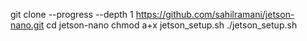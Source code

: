 git clone --progress --depth 1 https://github.com/sahilramani/jetson-nano.git
cd jetson-nano
chmod a+x jetson_setup.sh
./jetson_setup.sh